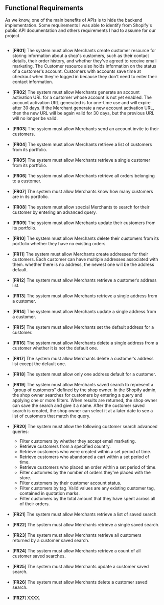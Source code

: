 <div>
  <h2>Functional Requirements</h2>
	As we know, one of the main benefits of APIs is to hide the backend implementation. Some requirements I was able to identify from Shopify's public API documentation and others requirements I had to assume for our project.<br><br>
</div>

<ul>
	<li>[<b>FR01</b>] The system must allow Merchants create customer resource for storing information about a shop's customers, such as their contact details, their order history, and whether they've agreed to receive email marketing. The Customer resource also holds information on the status of a customer's account. Customers with accounts save time at checkout when they're logged in because they don't need to enter their contact information.</li>
	<br>
	<li>[<b>FR02</b>] The system must allow Merchants generate an account activation URL for a customer whose account is not yet enabled. The account activation URL generated is for one-time use and will expire after 30 days. If the Merchant generate a new account activation URL, then the new URL will be again valid for 30 days, but the previous URL will no longer be valid.</li>
	<br>
	<li>[<b>FR03</b>] The system must allow Merchants send an account invite to their customers.</li>
	<br>
	<li>[<b>FR04</b>] The system must allow Merchants retrieve a list of customers from its portfolio.</li>
	<br>
	<li>[<b>FR05</b>] The system must allow Merchants retrieve a single customer from its portfolio.</li>
	<br>
	<li>[<b>FR06</b>] The system must allow Merchants retrieve all orders belonging to a customer.</li>
	<br>
	<li>[<b>FR07</b>] The system must allow Merchants know how many customers are in its portfolio.</li>
	<br>
	<li>[<b>FR08</b>] The system must allow special Merchants to search for their customer by entering an advanced query.</li>
	<br>
	<li>[<b>FR09</b>] The system must allow Merchants update their customers from its portfolio.</li>
	<br>
	<li>[<b>FR10</b>] The system must allow Merchants delete their customers from its portfolio whether they have no existing orders.</li>
	<br>
	<li>[<b>FR11</b>] The system must allow Merchants create addresses for their customers. Each customer can have multiple addresses associated with them. whether there is no address, the newest one will be the address default.</li>
	<br>
	<li>[<b>FR12</b>] The system must allow Merchants retrieve a customer’s address list.</li>
	<br>
	<li>[<b>FR13</b>] The system must allow Merchants retrieve a single address from a customer.</li>
	<br>
	<li>[<b>FR14</b>] The system must allow Merchants update a single address from a customer.</li>
	<br>
	<li>[<b>FR15</b>] The system must allow Merchants set the default address for a customer.</li>
	<br>
	<li>[<b>FR16</b>] The system must allow Merchants delete a single address from a customer whether it is not the default one.</li>
	<br>
	<li>[<b>FR17</b>] The system must allow Merchants delete a customer’s address list except the default one.</li>
	<br>
	<li>[<b>FR18</b>] The system must allow only one address default for a customer.</li>	
	<br>
	<li>[<b>FR19</b>] The system must allow Merchants saved search to represent a "group of customers" defined by the shop owner. In the Shopify admin, the shop owner searches for customers by entering a query and applying one or more filters. When results are returned, the shop owner can save the search and give it a name. After the customer saved search is created, the shop owner can select it at a later date to see a list of customers that match the query.</li>	
	<br>
	<li>[<b>FR20</b>] The system must allow the following customer search advanced queries:</li>
	  <ul>
	    <li>Filter customers by whether they accept email marketing.</li>
	    <li>Retrieve customers from a specified country.</li>
	    <li>Retrieve customers who were created within a set period of time.</li>
	    <li>Retrieve customers who abandoned a cart within a set period of time.</li>
            <li>Retrieve customers who placed an order within a set period of time.</li>
	    <li>Filter customres by the number of orders they've placed with the store.</li>
	    <li>Filter customers by their customer account status.</li>
	    <li>Filter customers by tag. Valid values are any existing customer tag, contained in quotation marks.</li>
	    <li>Filter customers by the total amount that they have spent across all of their orders.</li>
	  </ul>
	<br>
	<li>[<b>FR21</b>] The system must allow Merchants retrieve a list of saved search.</li>	
	<br>
	<li>[<b>FR22</b>] The system must allow Merchants retrieve a single saved search.</li>	
	<br>
	<li>[<b>FR23</b>] The system must allow Merchants retrieve all customers returned by a customer saved search.</li>	
	<br>
	<li>[<b>FR24</b>] The system must allow Merchants retrieve a count of all customer saved searches.</li>	
	<br>
	<li>[<b>FR25</b>] The system must allow Merchants update a customer saved search.</li>	
	<br>
	<li>[<b>FR26</b>] The system must allow Merchants delete a customer saved search.</li>	
	<br>
	<li>[<b>FR27</b>] XXXX.</li>	
	<br>
<ul>
